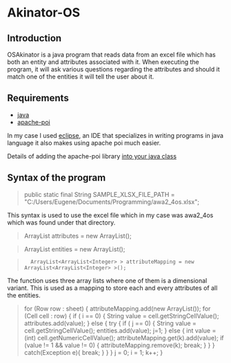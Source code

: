 # Akinator-OS
## Introduction
OSAkinator is a java program that reads data from an excel file which has both an entity and attributes associated with it.
When executing the program, it will ask various questions regarding the attributes and should it match one of the entities it will tell 
the user about it.
## Requirements
- [java](https://www.java.com/en/download/)
- [apache-poi](https://poi.apache.org/)

In my case I used [eclipse](https://www.eclipse.org/), an IDE that specializes in writing programs in java language it also makes using apache poi much easier.


Details of adding the apache-poi library [into your java class](https://www.youtube.com/watch?v=w757wjTiruU)

## Syntax of the program
>    public static final String SAMPLE_XLSX_FILE_PATH = "C:/Users/Eugene/Documents/Programming/awa2_4os.xlsx";

This syntax is used to use the excel file which in my case was awa2_4os which was found under that directory.

>  ArrayList<String> attributes = new ArrayList<String>();
	
>  	ArrayList<String> entities = new ArrayList<String>();
	
>  		ArrayList<ArrayList<Integer> > attributeMapping = new ArrayList<ArrayList<Integer> >(); 
  
The function uses three array lists where one of them is a dimensional variant. This is used as a mapping to store each and every attributes of all the entities.

>for (Row row : sheet) {
        	attributeMapping.add(new ArrayList<Integer>());
	                for (Cell cell : row) {
	                	if ( i == 0) {
	                	String value = cell.getStringCellValue();
	                	attributes.add(value);
	                	}
	                	else {
	                		try {
	                			if ( j == 0) {
	                				String value = cell.getStringCellValue();
	                				entities.add(value);
	                				j=1;
	                			}
	                			else {
	                				int value = (int) cell.getNumericCellValue();
	                				 attributeMapping.get(k).add(value);
	                				 if (value != 1 && value != 0) {
	                					 attributeMapping.remove(k);
	                					 break;
	                				 }
	                			}
	                		}
	                		catch(Exception e){
	                			break;
	                		}
	                	}
	                }
	                j = 0;
	                i = 1;
	                k++;
>        }
